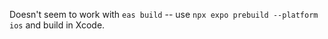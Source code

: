 Doesn't seem to work with `eas build` -- use `npx expo prebuild --platform ios` and build in Xcode.
